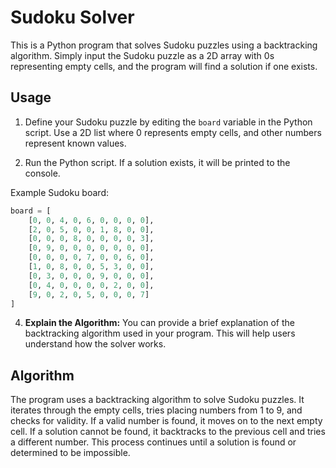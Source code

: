 # Sudoku Solver

This is a Python program that solves Sudoku puzzles using a backtracking algorithm. Simply input the Sudoku puzzle as a 2D array with 0s representing empty cells, and the program will find a solution if one exists.

## Usage

1. Define your Sudoku puzzle by editing the `board` variable in the Python script. Use a 2D list where 0 represents empty cells, and other numbers represent known values.

2. Run the Python script. If a solution exists, it will be printed to the console.

Example Sudoku board:
```python
board = [
    [0, 0, 4, 0, 6, 0, 0, 0, 0],
    [2, 0, 5, 0, 0, 1, 8, 0, 0],
    [0, 0, 0, 8, 0, 0, 0, 0, 3],
    [0, 9, 0, 0, 0, 0, 0, 0, 0],
    [0, 0, 0, 0, 7, 0, 0, 6, 0],
    [1, 0, 8, 0, 0, 5, 3, 0, 0],
    [0, 3, 0, 0, 0, 9, 0, 0, 0],
    [0, 4, 0, 0, 0, 0, 2, 0, 0],
    [9, 0, 2, 0, 5, 0, 0, 0, 7]
]
```

4. **Explain the Algorithm:** You can provide a brief explanation of the backtracking algorithm used in your program. This will help users understand how the solver works.

## Algorithm

The program uses a backtracking algorithm to solve Sudoku puzzles. It iterates through the empty cells, tries placing numbers from 1 to 9, and checks for validity. If a valid number is found, it moves on to the next empty cell. If a solution cannot be found, it backtracks to the previous cell and tries a different number. This process continues until a solution is found or determined to be impossible.
